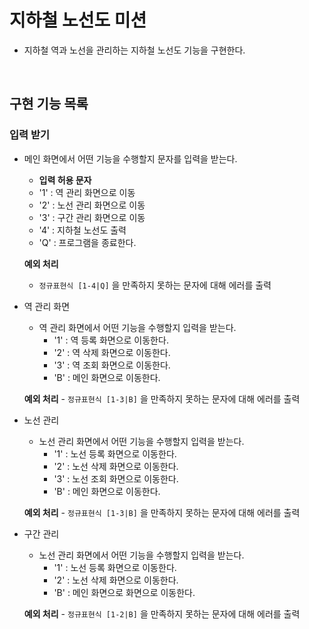 # 지하철 노선도 미션
- 지하철 역과 노선을 관리하는 지하철 노선도 기능을 구현한다.

<br>

## 구현 기능 목록

### 입력 받기
- 메인 화면에서 어떤 기능을 수행할지 문자를 입력을 받는다.  
    - **입력 허용 문자**
    - '1' : 역 관리 화면으로 이동
    - '2' : 노선 관리 화면으로 이동 
    - '3' : 구간 관리 화면으로 이동
    - '4' : 지하철 노선도 출력
    - 'Q' : 프로그램을 종료한다.
    
    **예외 처리**
    - `정규표현식 [1-4|Q]` 을 만족하지 못하는 문자에 대해 에러를 출력  

- 역 관리 화면
    - 역 관리 화면에서 어떤 기능을 수행할지 입력을 받는다.
        - '1' : 역 등록 화면으로 이동한다.
        - '2' : 역 삭제 화면으로 이동한다.
        - '3' : 역 조회 화면으로 이동한다.
        - 'B' : 메인 화면으로 이동한다.
        
    **예외 처리**
        - `정규표현식 [1-3|B]` 을 만족하지 못하는 문자에 대해 에러를 출력  

- 노선 관리
    - 노선 관리 화면에서 어떤 기능을 수행할지 입력을 받는다.
        - '1' : 노선 등록 화면으로 이동한다.
        - '2' : 노선 삭제 화면으로 이동한다.
        - '3' : 노선 조회 화면으로 이동한다.
        - 'B' : 메인 화면으로 이동한다.
        
    **예외 처리**
        - `정규표현식 [1-3|B]` 을 만족하지 못하는 문자에 대해 에러를 출력

- 구간 관리
    - 노선 관리 화면에서 어떤 기능을 수행할지 입력을 받는다.
        - '1' : 노선 등록 화면으로 이동한다.
        - '2' : 노선 삭제 화면으로 이동한다.
        - 'B' : 메인 화면으로 화면으로 이동한다.
       
    **예외 처리**
        - `정규표현식 [1-2|B]` 을 만족하지 못하는 문자에 대해 에러를 출력
